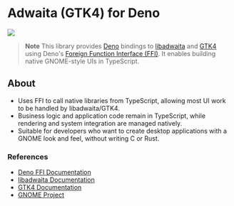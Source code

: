 # Adwaita (GTK4) for Deno

<img src=".github/screenshot.png" style="display: block;margin: 0 auto;">

> **Note** This library provides [Deno](https://deno.com/) bindings to
> [libadwaita](https://gnome.pages.gitlab.gnome.org/libadwaita/) and
> [GTK4](https://www.gtk.org/docs/) using Deno's
> [Foreign Function Interface (FFI)](https://docs.deno.com/runtime/fundamentals/ffi/).
> It enables building native GNOME-style UIs in TypeScript.

## About

- Uses FFI to call native libraries from TypeScript, allowing most UI work to be
  handled by libadwaita/GTK4.
- Business logic and application code remain in TypeScript, while rendering and
  system integration are managed natively.
- Suitable for developers who want to create desktop applications with a GNOME
  look and feel, without writing C or Rust.

### References

- [Deno FFI Documentation](https://docs.deno.com/runtime/fundamentals/ffi/)
- [libadwaita Documentation](https://gnome.pages.gitlab.gnome.org/libadwaita/doc/main/)
- [GTK4 Documentation](https://www.gtk.org/docs/)
- [GNOME Project](https://www.gnome.org/)
